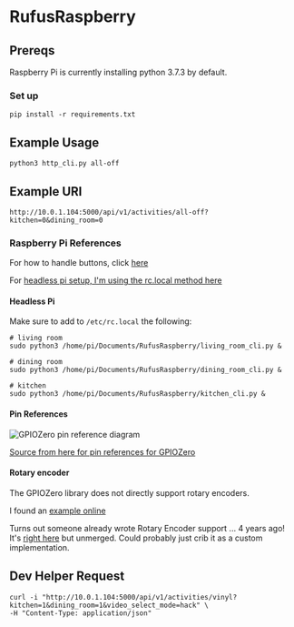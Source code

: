 # RufusRaspberry

## Prereqs

Raspberry Pi is currently installing python 3.7.3 by default.

### Set up

```
pip install -r requirements.txt
```

## Example Usage

```
python3 http_cli.py all-off

```

## Example URI

```
http://10.0.1.104:5000/api/v1/activities/all-off?kitchen=0&dining_room=0
```

### Raspberry Pi References

For how to handle buttons, click [here](https://gpiozero.readthedocs.io/en/stable/recipes.html#button)

For [headless pi setup, I'm using the rc.local method here](https://www.dexterindustries.com/howto/run-a-program-on-your-raspberry-pi-at-startup/)

#### Headless Pi

Make sure to add to `/etc/rc.local` the following:

```
# living room
sudo python3 /home/pi/Documents/RufusRaspberry/living_room_cli.py &

# dining room
sudo python3 /home/pi/Documents/RufusRaspberry/dining_room_cli.py &

# kitchen
sudo python3 /home/pi/Documents/RufusRaspberry/kitchen_cli.py &
```

#### Pin References

![GPIOZero pin reference diagram](https://gpiozero.readthedocs.io/en/stable/_images/pin_layout.svg)

[Source from here for pin references for GPIOZero](https://gpiozero.readthedocs.io/en/stable/recipes.html#pin-numbering)

#### Rotary encoder

The GPIOZero library does not directly support rotary encoders.

I found an [example online](https://www.raspberrypi.org/forums/viewtopic.php?t=198815)

Turns out someone already wrote Rotary Encoder support ... 4 years ago! It's [right here](https://github.com/gpiozero/gpiozero/pull/482) but unmerged. Could probably just crib it as a custom implementation.

## Dev Helper Request

```
curl -i "http://10.0.1.104:5000/api/v1/activities/vinyl?kitchen=1&dining_room=1&video_select_mode=hack" \
-H "Content-Type: application/json"
```
